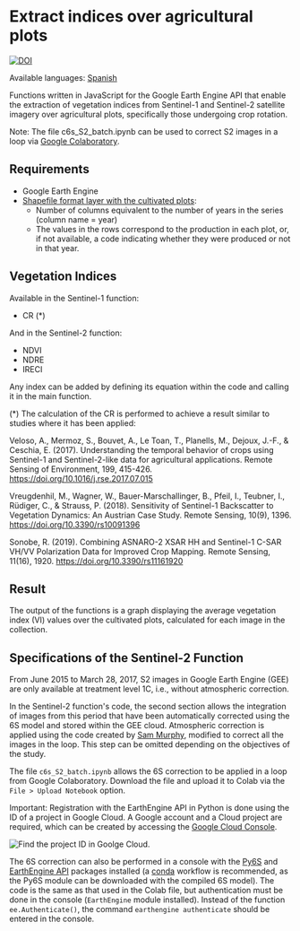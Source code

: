# Extract indices over agricultural plots

[![DOI](https://zenodo.org/badge/DOI/10.5281/zenodo.4318779.svg)](https://doi.org/10.5281/zenodo.4318780)

Available languages: [Spanish](https://github.com/CristianICS/sentinel-iv-gee/blob/main/README_esp.md)

Functions written in JavaScript for the Google Earth Engine API that enable the extraction of vegetation indices from Sentinel-1 and Sentinel-2 satellite imagery over agricultural plots, specifically those undergoing crop rotation.

Note: The file c6s_S2_batch.ipynb can be used to correct S2 images in a loop via [Google Colaboratory](https://colab.research.google.com/?utm_source=scs-index).

## Requirements

- Google Earth Engine
- [Shapefile format layer with the cultivated plots](https://code.earthengine.google.com/?asset=users/iranzocristian/explotacion_blcht_buffer20m):
  - Number of columns equivalent to the number of years in the series (column name = year)
  - The values in the rows correspond to the production in each plot, or, if not available, a code indicating whether they were produced or not in that year.

## Vegetation Indices

Available in the Sentinel-1 function:

- CR (*)

And in the Sentinel-2 function:

- NDVI
- NDRE
- IRECI

Any index can be added by defining its equation within the code and calling it in the main function.

(*) The calculation of the CR is performed to achieve a result similar to studies where it has been applied:

Veloso, A., Mermoz, S., Bouvet, A., Le Toan, T., Planells, M., Dejoux, J.-F., & Ceschia, E. (2017). Understanding the temporal behavior of crops using Sentinel-1 and Sentinel-2-like data for agricultural applications. Remote Sensing of Environment, 199, 415-426. https://doi.org/10.1016/j.rse.2017.07.015

Vreugdenhil, M., Wagner, W., Bauer-Marschallinger, B., Pfeil, I., Teubner, I., Rüdiger, C., & Strauss, P. (2018). Sensitivity of Sentinel-1 Backscatter to Vegetation Dynamics: An Austrian Case Study. Remote Sensing, 10(9), 1396. https://doi.org/10.3390/rs10091396

Sonobe, R. (2019). Combining ASNARO-2 XSAR HH and Sentinel-1 C-SAR VH/VV Polarization Data for Improved Crop Mapping. Remote Sensing, 11(16), 1920. https://doi.org/10.3390/rs11161920

## Result

The output of the functions is a graph displaying the average vegetation index (VI) values over the cultivated plots, calculated for each image in the collection.

## Specifications of the Sentinel-2 Function

From June 2015 to March 28, 2017, S2 images in Google Earth Engine (GEE) are only available at treatment level 1C, i.e., without atmospheric correction.

In the Sentinel-2 function's code, the second section allows the integration of images from this period that have been automatically corrected using the 6S model and stored within the GEE cloud. Atmospheric correction is applied using the code created by [Sam Murphy](https://github.com/samsammurphy/gee-atmcorr-S2), modified to correct all the images in the loop. This step can be omitted depending on the objectives of the study.

The file `c6s_S2_batch.ipynb` allows the 6S correction to be applied in a loop from Google Colaboratory. Download the file and upload it to Colab via the `File > Upload Notebook` option.

Important: Registration with the EarthEngine API in Python is done using the ID of a project in Google Cloud. A Google account and a Cloud project are required, which can be created by accessing the [Google Cloud Console](https://console.cloud.google.com/welcome).

![Find the project ID in Goolge Cloud.](https://github.com/CristianICS/sentinel-iv-gee/assets/58115393/90e9975f-6173-4899-b0bb-8f9ce9fa09b7)

The 6S correction can also be performed in a console with the [Py6S](https://py6s.readthedocs.io/en/latest/) and [EarthEngine API](https://developers.google.com/earth-engine/guides/python_install-conda#windows) packages installed (a [conda](https://docs.conda.io/projects/miniconda/en/latest/) workflow is recommended, as the Py6S module can be downloaded with the compiled 6S model). The code is the same as that used in the Colab file, but authentication must be done in the console (`EarthEngine` module installed). Instead of the function `ee.Authenticate()`, the command `earthengine authenticate` should be entered in the console.
